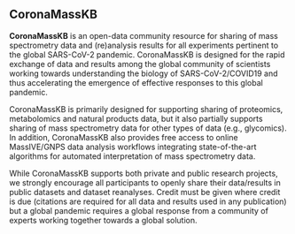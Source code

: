 <h2>CoronaMassKB</h2>

**CoronaMassKB** is an open-data community resource for sharing of mass spectrometry data and (re)analysis results for all experiments pertinent to the global SARS-CoV-2 pandemic. CoronaMassKB is designed for the rapid exchange of data and results among the global community of scientists working towards understanding the biology of SARS-CoV-2/COVID19 and thus accelerating the emergence of effective responses to this global pandemic.

CoronaMassKB is primarily designed for supporting sharing of proteomics, metabolomics and natural products data, but it also partially supports sharing of mass spectrometry data for other types of data (e.g., glycomics). In addition, CoronaMassKB also provides free access to online MassIVE/GNPS data analysis workflows integrating state-of-the-art algorithms for automated interpretation of mass spectrometry data.

While CoronaMassKB supports both private and public research projects, we strongly encourage all participants to openly share their data/results in public datasets and dataset reanalyses. Credit must be given where credit is due (citations are required for all data and results used in any publication) but a global pandemic requires a global response from a community of experts working together towards a global solution.

